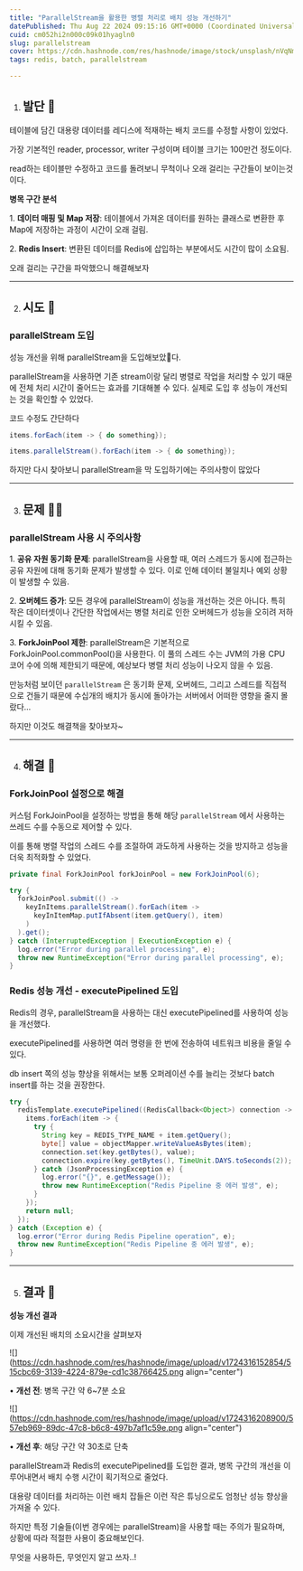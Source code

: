 ```yaml
---
title: "ParallelStream을 활용한 병렬 처리로 배치 성능 개선하기"
datePublished: Thu Aug 22 2024 09:15:16 GMT+0000 (Coordinated Universal Time)
cuid: cm052hi2n000c09k01hyagln0
slug: parallelstream
cover: https://cdn.hashnode.com/res/hashnode/image/stock/unsplash/nVqNmnAWz3A/upload/ed0307db8ba5cf243a9fc3890287d2a5.jpeg
tags: redis, batch, parallelstream

---
```


1. ## 발단 👣
    

테이블에 담긴 대용량 데이터를 레디스에 적재하는 배치 코드를 수정할 사항이 있었다.

가장 기본적인 reader, processor, writer 구성이며 테이블 크기는 100만건 정도이다.

read하는 테이블만 수정하고 코드를 돌려보니 무척이나 오래 걸리는 구간들이 보이는것이다.

**병목 구간 분석**

1\. **데이터 매핑 및 Map 저장**: 테이블에서 가져온 데이터를 원하는 클래스로 변환한 후 Map에 저장하는 과정이 시간이 오래 걸림.

2\. **Redis Insert**: 변환된 데이터를 Redis에 삽입하는 부분에서도 시간이 많이 소요됨.

오래 걸리는 구간을 파악했으니 해결해보자

---

2. ## 시도 🤔
    

### **parallelStream 도입**

성능 개선을 위해 parallelStream을 도입해보았다.

parallelStream을 사용하면 기존 stream이랑 달리 병렬로 작업을 처리할 수 있기 때문에 전체 처리 시간이 줄어드는 효과를 기대해볼 수 있다. 실제로 도입 후 성능이 개선되는 것을 확인할 수 있었다.

코드 수정도 간단하다

```java
items.forEach(item -> { do something});

items.parallelStream().forEach(item -> { do something});
```

하지만 다시 찾아보니 parallelStream을 막 도입하기에는 주의사항이 많았다

---

3. ## 문제 😵‍💫
    

### **parallelStream 사용 시 주의사항**

1\. **공유 자원 동기화 문제**: parallelStream을 사용할 때, 여러 스레드가 동시에 접근하는 공유 자원에 대해 동기화 문제가 발생할 수 있다. 이로 인해 데이터 불일치나 예외 상황이 발생할 수 있음.

2\. **오버헤드 증가**: 모든 경우에 parallelStream이 성능을 개선하는 것은 아니다. 특히 작은 데이터셋이나 간단한 작업에서는 병렬 처리로 인한 오버헤드가 성능을 오히려 저하시킬 수 있음.

3\. **ForkJoinPool 제한**: parallelStream은 기본적으로 ForkJoinPool.commonPool()을 사용한다. 이 풀의 스레드 수는 JVM의 가용 CPU 코어 수에 의해 제한되기 때문에, 예상보다 병렬 처리 성능이 나오지 않을 수 있음.

만능처럼 보이던 `parallelStream` 은 동기화 문제, 오버헤드, 그리고 스레드를 직접적으로 건들기 때문에 수십개의 배치가 동시에 돌아가는 서버에서 어떠한 영향을 줄지 몰랐다...

하지만 이것도 해결책을 찾아보자~

---

4. ## 해결 🤩
    

### **ForkJoinPool 설정으로 해결**

커스텀 ForkJoinPool을 설정하는 방법을 통해 해당 `parallelStream` 에서 사용하는 쓰레드 수를 수동으로 제어할 수 있다.

이를 통해 병렬 작업의 스레드 수를 조절하여 과도하게 사용하는 것을 방지하고 성능을 더욱 최적화할 수 있었다.

```java
private final ForkJoinPool forkJoinPool = new ForkJoinPool(6);

try {
  forkJoinPool.submit(() ->
    keyInItems.parallelStream().forEach(item ->
      keyInItemMap.putIfAbsent(item.getQuery(), item)
    )
  ).get();
} catch (InterruptedException | ExecutionException e) {
  log.error("Error during parallel processing", e);
  throw new RuntimeException("Error during parallel processing", e);
}
```

### **Redis 성능 개선 - executePipelined 도입**

Redis의 경우, parallelStream을 사용하는 대신 executePipelined를 사용하여 성능을 개선했다.

executePipelined를 사용하면 여러 명령을 한 번에 전송하여 네트워크 비용을 줄일 수 있다.

db insert 쪽의 성능 향상을 위해서는 보통 오퍼레이션 수를 늘리는 것보다 batch insert를 하는 것을 권장한다.

```java
try {
  redisTemplate.executePipelined((RedisCallback<Object>) connection -> {
    items.forEach(item -> {
      try {
        String key = REDIS_TYPE_NAME + item.getQuery();
        byte[] value = objectMapper.writeValueAsBytes(item);
        connection.set(key.getBytes(), value);
        connection.expire(key.getBytes(), TimeUnit.DAYS.toSeconds(2));
      } catch (JsonProcessingException e) {
        log.error("{}", e.getMessage());
        throw new RuntimeException("Redis Pipeline 중 에러 발생", e);
      }
    });
    return null;
  });
} catch (Exception e) {
  log.error("Error during Redis Pipeline operation", e);
  throw new RuntimeException("Redis Pipeline 중 에러 발생", e);
}
```

---

5. ## 결과 🤝
    

**성능 개선 결과**

이제 개선된 배치의 소요시간을 살펴보자

![](https://cdn.hashnode.com/res/hashnode/image/upload/v1724316152854/515cbc69-3139-4224-879e-cd1c38766425.png align="center")

• **개선 전**: 병목 구간 약 6~7분 소요

![](https://cdn.hashnode.com/res/hashnode/image/upload/v1724316208900/557eb969-89dc-47c8-b6c8-497b7af1c59e.png align="center")

• **개선 후**: 해당 구간 약 30초로 단축

parallelStream과 Redis의 executePipelined를 도입한 결과, 병목 구간의 개선을 이루어내면서 배치 수행 시간이 획기적으로 줄었다.

대용량 데이터를 처리하는 이런 배치 잡들은 이런 작은 튜닝으로도 엄청난 성능 향상을 가져올 수 있다.

하지만 특정 기술들(이번 경우에는 parallelStream)을 사용할 때는 주의가 필요하며, 상황에 따라 적절한 사용이 중요해보인다.

무엇을 사용하든, 무엇인지 알고 쓰자..!